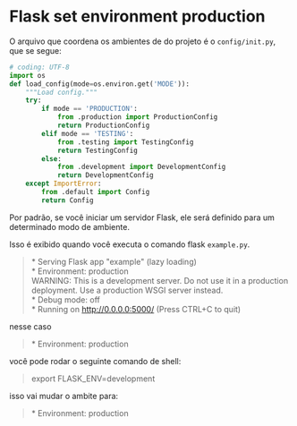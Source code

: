 # Flask set environment production

O arquivo que coordena os ambientes de do projeto é o `config/init.py`, que se segue:

```python
# coding: UTF-8
import os
def load_config(mode=os.environ.get('MODE')):
    """Load config."""
    try:
        if mode == 'PRODUCTION':
            from .production import ProductionConfig
            return ProductionConfig
        elif mode == 'TESTING':
            from .testing import TestingConfig
            return TestingConfig
        else:
            from .development import DevelopmentConfig
            return DevelopmentConfig
    except ImportError:
        from .default import Config
        return Config
```

Por padrão, se você iniciar um servidor Flask, ele será definido para um determinado modo de ambiente.

Isso é exibido quando você executa o comando flask `example.py`.

> \* Serving Flask app "example" (lazy loading)  
> \* Environment: production  
> WARNING: This is a development server. Do not use it in a production deployment.
> Use a production WSGI server instead.  
> \* Debug mode: off  
> \* Running on http://0.0.0.0:5000/ (Press CTRL+C to quit)

nesse caso

> \* Environment: production

você pode rodar o seguinte comando de shell:

> export FLASK_ENV=development

isso vai mudar o ambite para:

> \* Environment: production
